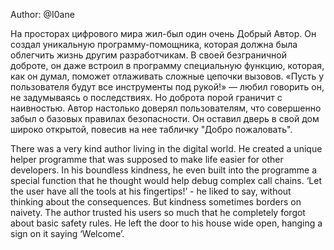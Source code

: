 Author: @I0ane

На просторах цифрового мира жил-был один очень Добрый Автор. Он создал уникальную программу-помощника, которая должна была облегчить жизнь другим разработчикам. В своей безграничной доброте, он даже встроил в программу специальную функцию, которая, как он думал, поможет отлаживать сложные цепочки вызовов. «Пусть у пользователя будут все инструменты под рукой!» — любил говорить он, не задумываясь о последствиях. Но доброта порой граничит с наивностью. Автор настолько доверял пользователям, что совершенно забыл о базовых правилах безопасности. Он оставил дверь в свой дом широко открытой, повесив на нее табличку "Добро пожаловать".

There was a very kind author living in the digital world. He created a unique helper programme that was supposed to make life easier for other developers. In his boundless kindness, he even built into the programme a special function that he thought would help debug complex call chains. ‘Let the user have all the tools at his fingertips!’ - he liked to say, without thinking about the consequences. But kindness sometimes borders on naivety. The author trusted his users so much that he completely forgot about basic safety rules. He left the door to his house wide open, hanging a sign on it saying ‘Welcome’.
